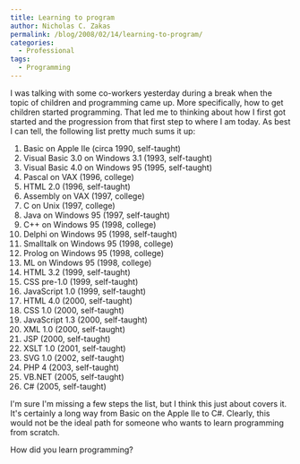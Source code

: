 ```yaml
---
title: Learning to program
author: Nicholas C. Zakas
permalink: /blog/2008/02/14/learning-to-program/
categories:
  - Professional
tags:
  - Programming
---
```

I was talking with some co-workers yesterday during a break when the topic of children and programming came up. More specifically, how to get children started programming. That led me to thinking about how I first got started and the progression from that first step to where I am today. As best I can tell, the following list pretty much sums it up:

  1. Basic on Apple IIe (circa 1990, self-taught)
  2. Visual Basic 3.0 on Windows 3.1 (1993, self-taught)
  3. Visual Basic 4.0 on Windows 95 (1995, self-taught)
  4. Pascal on VAX (1996, college)
  5. HTML 2.0 (1996, self-taught)
  6. Assembly on VAX (1997, college)
  7. C on Unix (1997, college)
  8. Java on Windows 95 (1997, self-taught)
  9. C++ on Windows 95 (1998, college)
 10. Delphi on Windows 95 (1998, self-taught)
 11. Smalltalk on Windows 95 (1998, college)
 12. Prolog on Windows 95 (1998, college)
 13. ML on Windows 95 (1998, college)
 14. HTML 3.2 (1999, self-taught)
 15. CSS pre-1.0 (1999, self-taught)
 16. JavaScript 1.0 (1999, self-taught)
 17. HTML 4.0 (2000, self-taught)
 18. CSS 1.0 (2000, self-taught)
 19. JavaScript 1.3 (2000, self-taught)
 20. XML 1.0 (2000, self-taught)
 21. JSP (2000, self-taught)
 22. XSLT 1.0 (2001, self-taught)
 23. SVG 1.0 (2002, self-taught)
 24. PHP 4 (2003, self-taught)
 25. VB.NET (2005, self-taught)
 26. C# (2005, self-taught)

I'm sure I'm missing a few steps the list, but I think this just about covers it. It's certainly a long way from Basic on the Apple IIe to C#. Clearly, this would not be the ideal path for someone who wants to learn programming from scratch.

How did you learn programming?

